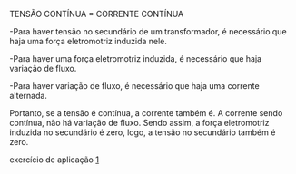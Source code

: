 TENSÃO CONTÍNUA = CORRENTE CONTÍNUA

-Para haver tensão no secundário de um transformador, é necessário que haja uma força eletromotriz induzida nele.

-Para haver uma força eletromotriz induzida, é necessário que haja variação de fluxo.

-Para haver variação de fluxo, é necessário que haja uma corrente alternada.

Portanto, se a tensão é contínua, a corrente também é. A corrente sendo contínua, não há variação de fluxo. Sendo assim, a força eletromotriz induzida no secundário é zero, logo, a tensão no secundário também é zero.

exercício de aplicação [1](https://www.qconcursos.com/questoes-militares/questoes/9d5467c1-50)

